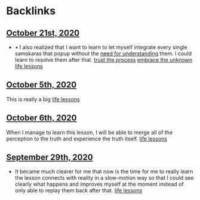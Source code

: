 
# Backlinks
## [October 21st, 2020](<October 21st, 2020.md>)
- •	I also realized that I want to learn to let myself integrate every single samskaras that popup without the [need for understanding](<need for understanding.md>) them. I could learn to resolve them after that. [trust the process](<trust the process.md>) [embrace the unknown](<embrace the unknown.md>) [life lessons](<life lessons.md>)

## [October 5th, 2020](<October 5th, 2020.md>)
This is really a big [life lessons](<life lessons.md>)

## [October 6th, 2020](<October 6th, 2020.md>)
When I manage to learn this lesson, I will be able to merge all of the perception to the truth and experience the truth itself. [life lessons](<life lessons.md>)

## [September 29th, 2020](<September 29th, 2020.md>)
- It became much clearer for me that now is the time for me to really learn the lesson connects with reality in a slow-motion way so that I could see clearly what happens and improves myself at the moment instead of only able to replay them back after that. [life lessons](<life lessons.md>)

